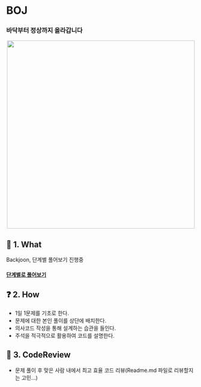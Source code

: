 # BOJ
### 바닥부터 정상까지 올라갑니다
<p align=center>
<img src="https://cdn.uc.assets.prezly.com/2619a11f-0441-48af-8784-36dc8e204bcf/-/resize/1200x/-/format/auto/" height=500>
</p>

## 🚀 1. What
Backjoon, 단계별 풀어보기 진행중
<h4>
  <a href=https://www.acmicpc.net/step>단계별로 풀어보기</a>
</h4>

## ❓ 2. How
- 1일 1문제를 기초로 한다.
- 문제에 대한 본인 풀이를 상단에 배치한다.
- 의사코드 작성을 통해 설계하는 습관을 들인다.
- 주석을 적극적으로 활용하여 코드를 설명한다.

## 📎 3. CodeReview
- 문제 풀이 후 맞은 사람 내에서 최고 효율 코드 리뷰(Readme.md 파일로 리뷰할지는 고민...)
